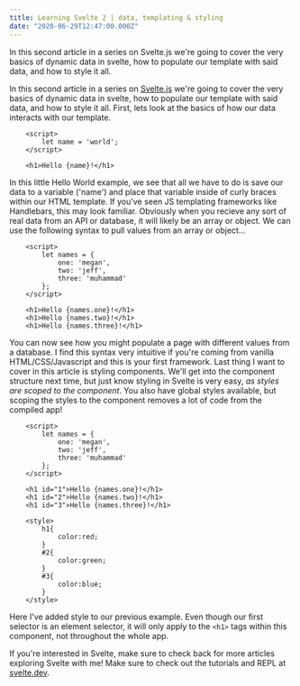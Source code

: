 ```yaml
---
title: Learning Svelte 2 | data, templating & styling
date: "2020-06-29T12:47:00.000Z"
---
```

In this second article in a series on Svelte.js we're going to cover the very basics of dynamic data in svelte, how to populate our template with said data, and how to style it all. 
<!-- more -->
In this second article in a series on [Svelte.js](https://svelte.dev) we're going to cover the very basics of dynamic data in svelte, how to populate our template with said data, and how to style it all. First, lets look at the basics of how our data interacts with our template.

```svelte
	<script>
		let name = 'world';
	</script>
	
	<h1>Hello {name}!</h1>
```

In this little Hello World example, we see that all we have to do is save our data to a variable ('name') and place that variable inside of curly braces within our HTML template. If you've seen JS templating frameworks like Handlebars, this may look familiar. Obviously when you recieve any sort of real data from an API or database, it will likely be an array or object. We can use the following syntax to pull values from an array or object...

```svelte
	<script>
		let names = {
			one: 'megan',
			two: 'jeff',
			three: 'muhammad'
		};
	</script>
	
	<h1>Hello {names.one}!</h1>
	<h1>Hello {names.two}!</h1>
	<h1>Hello {names.three}!</h1>
```

You can now see how you might populate a page with different values from a database. I find this syntax very intuitive if you're coming from vanilla HTML/CSS/Javascript and this is your first framework. Last thing I want to cover in this article is styling components. We'll get into the component structure next time, but just know styling in Svelte is very easy, *as styles are scoped to the component*. You also have global styles available, but scoping the styles to the component removes a lot of code from the compiled app! 

```svelte
	<script>
		let names = {
			one: 'megan',
			two: 'jeff',
			three: 'muhammad'
		};
	</script>
	
	<h1 id="1">Hello {names.one}!</h1>
	<h1 id="2">Hello {names.two}!</h1>
	<h1 id="3">Hello {names.three}!</h1>
	
	<style>
		h1{
			color:red;
		}
		#2{
			color:green;
		}
		#3{
			color:blue;
		}
	</style>
```

Here I've added style to our previous example. Even though our first selector is an element selector, it will only apply to the ```<h1>``` tags within this component, not throughout the whole app. 

If you're interested in Svelte, make sure to check back for more articles exploring Svelte with me! Make sure to check out the tutorials and REPL at [svelte.dev](https://svelte.dev). 